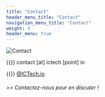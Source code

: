 ```yaml
---
title: "Contact"
header_menu_title: "Contact"
navigation_menu_title: "Contact"
weight: 4
header_menu: true
---
```


![Contact](images/4contact_300px.png)

{{<icon class="fa fa-envelope">}}&nbsp;contact [at] ictech [point] io

{{<icon class="fa fa-instagram">}}&nbsp;[@ICTech.io](https://instagram.com/ictech.io)

###### >> Contactez-nous pour en discuter !
